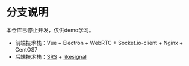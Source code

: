# 分支说明
本仓库已停止开发，仅供demo学习。
- 前端技术栈：Vue + Electron + WebRTC + Socket.io-client + Nginx + CentOS7
- 后端技术栈：[SRS](https://github.com/ossrs/srs) + [likesignal](https://github.com/themages/likesignal)
